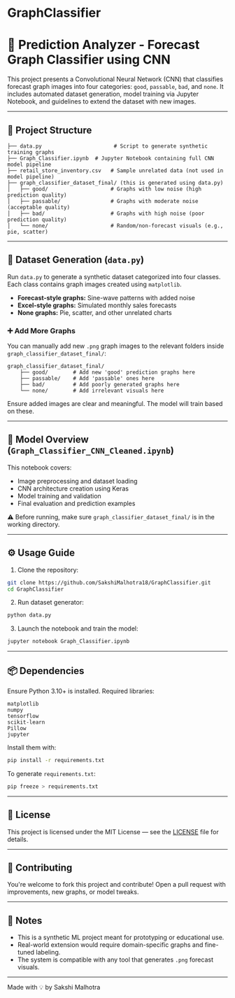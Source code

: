 # GraphClassifier

# 🧠 Prediction Analyzer - Forecast Graph Classifier using CNN

This project presents a Convolutional Neural Network (CNN) that classifies forecast graph images into four categories: `good`, `passable`, `bad`, and `none`. It includes automated dataset generation, model training via Jupyter Notebook, and guidelines to extend the dataset with new images.

---

## 📂 Project Structure

```
├── data.py                       # Script to generate synthetic training graphs
├── Graph_Classifier.ipynb  # Jupyter Notebook containing full CNN model pipeline
├── retail_store_inventory.csv   # Sample unrelated data (not used in model pipeline)
├── graph_classifier_dataset_final/ (this is generated using data.py)
│   ├── good/                    # Graphs with low noise (high prediction quality)
│   ├── passable/                # Graphs with moderate noise (acceptable quality)
│   ├── bad/                     # Graphs with high noise (poor prediction quality)
│   └── none/                    # Random/non-forecast visuals (e.g., pie, scatter)
```

---

## 🧪 Dataset Generation (`data.py`)

Run `data.py` to generate a synthetic dataset categorized into four classes. Each class contains graph images created using `matplotlib`.

* **Forecast-style graphs:** Sine-wave patterns with added noise
* **Excel-style graphs:** Simulated monthly sales forecasts
* **None graphs:** Pie, scatter, and other unrelated charts

### ➕ Add More Graphs

You can manually add new `.png` graph images to the relevant folders inside `graph_classifier_dataset_final/`:

```
graph_classifier_dataset_final/
    ├── good/        # Add new 'good' prediction graphs here
    ├── passable/    # Add 'passable' ones here
    ├── bad/         # Add poorly generated graphs here
    └── none/        # Add irrelevant visuals here
```

Ensure added images are clear and meaningful. The model will train based on these.

---

## 🧠 Model Overview (`Graph_Classifier_CNN_Cleaned.ipynb`)

This notebook covers:

* Image preprocessing and dataset loading
* CNN architecture creation using Keras
* Model training and validation
* Final evaluation and prediction examples

⚠️ Before running, make sure `graph_classifier_dataset_final/` is in the working directory.

---

## ⚙️ Usage Guide

1. Clone the repository:

```bash
git clone https://github.com/SakshiMalhotra18/GraphClassifier.git
cd GraphClassifier
```

2. Run dataset generator:

```bash
python data.py
```

3. Launch the notebook and train the model:

```bash
jupyter notebook Graph_Classifier.ipynb
```

---

## 📦 Dependencies

Ensure Python 3.10+ is installed. Required libraries:

```
matplotlib
numpy
tensorflow
scikit-learn
Pillow
jupyter
```

Install them with:

```bash
pip install -r requirements.txt
```

To generate `requirements.txt`:

```bash
pip freeze > requirements.txt
```

---

## 📝 License

This project is licensed under the MIT License — see the [LICENSE](LICENSE) file for details.

---

## 🤝 Contributing

You're welcome to fork this project and contribute! Open a pull request with improvements, new graphs, or model tweaks.

---

## 📌 Notes

* This is a synthetic ML project meant for prototyping or educational use.
* Real-world extension would require domain-specific graphs and fine-tuned labeling.
* The system is compatible with any tool that generates `.png` forecast visuals.

---

Made with 💡 by Sakshi Malhotra
